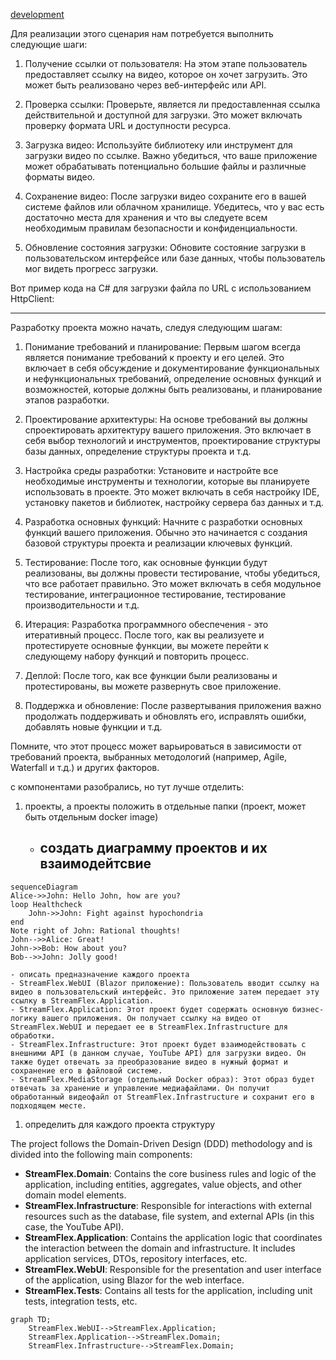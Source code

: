 
[development](md/development/development.md)


Для реализации этого сценария нам потребуется выполнить следующие шаги:

1. Получение ссылки от пользователя: На этом этапе пользователь предоставляет ссылку на видео, которое он хочет загрузить. Это может быть реализовано через веб-интерфейс или API.

2. Проверка ссылки: Проверьте, является ли предоставленная ссылка действительной и доступной для загрузки. Это может включать проверку формата URL и доступности ресурса.

3. Загрузка видео: Используйте библиотеку или инструмент для загрузки видео по ссылке. Важно убедиться, что ваше приложение может обрабатывать потенциально большие файлы и различные форматы видео.

4. Сохранение видео: После загрузки видео сохраните его в вашей системе файлов или облачном хранилище. Убедитесь, что у вас есть достаточно места для хранения и что вы следуете всем необходимым правилам безопасности и конфиденциальности.

5. Обновление состояния загрузки: Обновите состояние загрузки в пользовательском интерфейсе или базе данных, чтобы пользователь мог видеть прогресс загрузки.

Вот пример кода на C# для загрузки файла по URL с использованием HttpClient:

---

Разработку проекта можно начать, следуя следующим шагам:

1. Понимание требований и планирование: Первым шагом всегда является понимание требований к проекту и его целей. Это включает в себя обсуждение и документирование функциональных и нефункциональных требований, определение основных функций и возможностей, которые должны быть реализованы, и планирование этапов разработки.

2. Проектирование архитектуры: На основе требований вы должны спроектировать архитектуру вашего приложения. Это включает в себя выбор технологий и инструментов, проектирование структуры базы данных, определение структуры проекта и т.д.

3. Настройка среды разработки: Установите и настройте все необходимые инструменты и технологии, которые вы планируете использовать в проекте. Это может включать в себя настройку IDE, установку пакетов и библиотек, настройку сервера баз данных и т.д.

4. Разработка основных функций: Начните с разработки основных функций вашего приложения. Обычно это начинается с создания базовой структуры проекта и реализации ключевых функций.

5. Тестирование: После того, как основные функции будут реализованы, вы должны провести тестирование, чтобы убедиться, что все работает правильно. Это может включать в себя модульное тестирование, интеграционное тестирование, тестирование производительности и т.д.

6. Итерация: Разработка программного обеспечения - это итеративный процесс. После того, как вы реализуете и протестируете основные функции, вы можете перейти к следующему набору функций и повторить процесс.

7. Деплой: После того, как все функции были реализованы и протестированы, вы можете развернуть свое приложение.

8. Поддержка и обновление: После развертывания приложения важно продолжать поддерживать и обновлять его, исправлять ошибки, добавлять новые функции и т.д.

Помните, что этот процесс может варьироваться в зависимости от требований проекта, выбранных методологий (например, Agile, Waterfall и т.д.) и других факторов.


с компонентами разобрались, но тут лучше отделить:
1. проекты, а проекты положить в отдельные папки (проект, может быть отдельным docker image)
   - создать диаграмму проектов и их взаимодейтсвие
      - 
```
sequenceDiagram
Alice->>John: Hello John, how are you?
loop Healthcheck
    John->>John: Fight against hypochondria
end
Note right of John: Rational thoughts!
John-->>Alice: Great!
John->>Bob: How about you?
Bob-->>John: Jolly good!
```
    - описать предназначение каждого проекта
    - StreamFlex.WebUI (Blazor приложение): Пользователь вводит ссылку на видео в пользовательский интерфейс. Это приложение затем передает эту ссылку в StreamFlex.Application.
    - StreamFlex.Application: Этот проект будет содержать основную бизнес-логику вашего приложения. Он получает ссылку на видео от StreamFlex.WebUI и передает ее в StreamFlex.Infrastructure для обработки.
    - StreamFlex.Infrastructure: Этот проект будет взаимодействовать с внешними API (в данном случае, YouTube API) для загрузки видео. Он также будет отвечать за преобразование видео в нужный формат и сохранение его в файловой системе.
    - StreamFlex.MediaStorage (отдельный Docker образ): Этот образ будет отвечать за хранение и управление медиафайлами. Он получит обработанный видеофайл от StreamFlex.Infrastructure и сохранит его в подходящем месте.


1. определить для каждого проекта структуру

The project follows the Domain-Driven Design (DDD) methodology and is divided into the following main components:
- **StreamFlex.Domain**: Contains the core business rules and logic of the application, including entities, aggregates, value objects, and other domain model elements.
- **StreamFlex.Infrastructure**: Responsible for interactions with external resources such as the database, file system, and external APIs (in this case, the YouTube API).
- **StreamFlex.Application**: Contains the application logic that coordinates the interaction between the domain and infrastructure. It includes application services, DTOs, repository interfaces, etc.
- **StreamFlex.WebUI**: Responsible for the presentation and user interface of the application, using Blazor for the web interface.
- **StreamFlex.Tests**: Contains all tests for the application, including unit tests, integration tests, etc.


```mermaid
graph TD;
    StreamFlex.WebUI-->StreamFlex.Application;
    StreamFlex.Application-->StreamFlex.Domain;
    StreamFlex.Infrastructure-->StreamFlex.Domain;
```